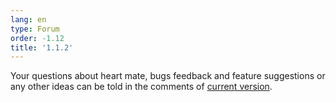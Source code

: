 ```yaml
---
lang: en
type: Forum
order: -1.12
title: '1.1.2'
---
```


Your questions about heart mate, bugs feedback and feature suggestions or any other ideas can be told in the comments of [current version](heartmate://forum/latest).
